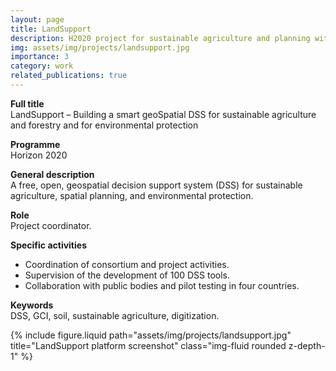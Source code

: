 ```yaml
---
layout: page
title: LandSupport
description: H2020 project for sustainable agriculture and planning with DSS tools.
img: assets/img/projects/landsupport.jpg
importance: 3
category: work
related_publications: true
---
```


**Full title**  
LandSupport – Building a smart geoSpatial DSS for sustainable agriculture and forestry and for environmental protection

**Programme**  
Horizon 2020

**General description**  
A free, open, geospatial decision support system (DSS) for sustainable agriculture, spatial planning, and environmental protection.

**Role**  
Project coordinator.

**Specific activities**  
- Coordination of consortium and project activities.  
- Supervision of the development of 100 DSS tools.  
- Collaboration with public bodies and pilot testing in four countries.

**Keywords**  
DSS, GCI, soil, sustainable agriculture, digitization.

<div class="row">
  <div class="col-sm mt-3 mt-md-0">
    {% include figure.liquid path="assets/img/projects/landsupport.jpg" title="LandSupport platform screenshot" class="img-fluid rounded z-depth-1" %}
  </div>
</div>
